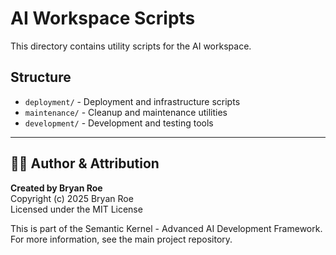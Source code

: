 # AI Workspace Scripts

This directory contains utility scripts for the AI workspace.

## Structure

- `deployment/` - Deployment and infrastructure scripts
- `maintenance/` - Cleanup and maintenance utilities
- `development/` - Development and testing tools


---

## 👨‍💻 Author & Attribution

**Created by Bryan Roe**  
Copyright (c) 2025 Bryan Roe  
Licensed under the MIT License

This is part of the Semantic Kernel - Advanced AI Development Framework.
For more information, see the main project repository.
